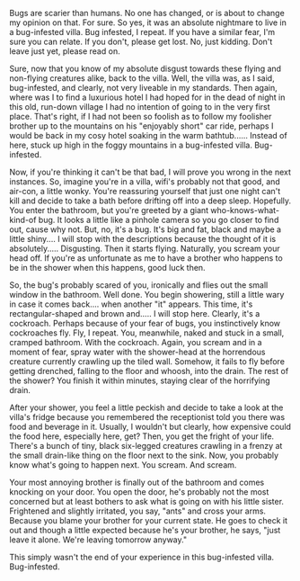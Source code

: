 Bugs are scarier than humans. No one has changed, or is about to change my opinion on that. For sure. So yes, it was an absolute nightmare to live in a bug-infested villa. 
Bug infested, I repeat. If you have a similar fear, I'm sure you can relate. If you don't, please get lost. No, just kidding. Don't leave just yet, please read on. 

Sure, now that you know of my absolute disgust towards these flying and non-flying creatures alike, back to the villa. Well, the villa was, as I said, bug-infested, and clearly,
not very liveable in my standards. Then again, where was I to find a luxurious hotel I had hoped for in the dead of night in this old, run-down village I had no intention of 
going to in the very first place. That's right, if I had not been so foolish as to follow my foolisher brother up to the mountains on his "enjoyably short" car ride, 
perhaps I would be back in my cosy hotel soaking in the warm bathtub...... Instead of here, stuck up high in the foggy mountains in a bug-infested villa. Bug-infested. 

Now, if you're thinking it can't be that bad, I will prove you wrong in the next instances. So, imagine you're in a villa, wifi's probably not that good, and air-con,
a little wonky. You're reassuring yourself that just one night can't kill and decide to take a bath before drifting off into a deep sleep. Hopefully. You enter the bathroom,
but you're greeted by a giant who-knows-what-kind-of bug. It looks a little like a pinhole camera so you go closer to find out, cause why not. But, no, it's a bug. It's big and 
fat, black and maybe a little shiny.... I will stop with the descriptions because the thought of it is absolutely..... Disgusting. Then it starts flying. Naturally, you scream 
your head off. If you're as unfortunate as me to have a brother who happens to be in the shower when this happens, good luck then.

So, the bug's probably scared of you, ironically and flies out the small window in the bathroom. Well done. You begin showering, still a little wary in case it comes back.... 
when another "it" appears. This time, it's rectangular-shaped and brown and..... I will stop here. Clearly, it's a cockroach. Perhaps because of your fear of bugs, you 
instinctively know cockroaches fly. Fly, I repeat. You, meanwhile, naked and stuck in a small, cramped bathroom. With the cockroach. Again, you scream and in a moment of fear, 
spray water with the shower-head at the horrendous creature currently crawling up the tiled wall. Somehow, it fails to fly before getting drenched, falling to the floor and 
whoosh, into the drain. The rest of the shower? You finish it within minutes, staying clear of the horrifying drain. 

After your shower, you feel a little peckish and decide to take a look at the villa's fridge because you remembered the receptionist told you there was food and beverage in it.
Usually, I wouldn't but clearly, how expensive could the food here, especially here, get? Then, you get the fright of your life. There's a bunch of tiny, black six-legged
creatures crawling in a frenzy at the small drain-like thing on the floor next to the sink. Now, you probably know what's going to happen next. You scream. And scream.

Your most annoying brother is finally out of the bathroom and comes knocking on your door. You open the door, he's probably not the most concerned but at least bothers to ask
what is going on with his little sister. Frightened and slightly irritated, you say, "ants" and cross your arms. Because you blame your brother for your current state. He goes 
to check it out and though a little expected because he's your brother, he says, "just leave it alone. We're leaving tomorrow anyway." 

This simply wasn't the end of your experience in this bug-infested villa. Bug-infested.
